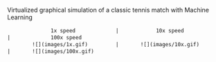 Virtualized graphical simulation of a classic tennis match with Machine Learning

                  1x speed             |            10x speed                  |             100x speed
            ![](images/1x.gif)         |       ![](images/10x.gif)             |       ![](images/100x.gif)

